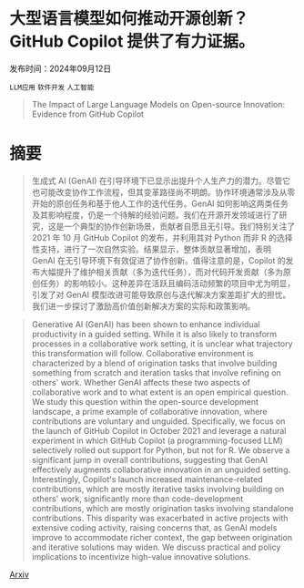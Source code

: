 # 大型语言模型如何推动开源创新？GitHub Copilot 提供了有力证据。

发布时间：2024年09月12日

`LLM应用` `软件开发` `人工智能`

> The Impact of Large Language Models on Open-source Innovation: Evidence from GitHub Copilot

# 摘要

> 生成式 AI (GenAI) 在引导环境下已显示出提升个人生产力的潜力。尽管它也可能改变协作工作流程，但其变革路径尚不明朗。协作环境通常涉及从零开始的原创任务和基于他人工作的迭代任务。GenAI 如何影响这两类任务及其影响程度，仍是一个待解的经验问题。我们在开源开发领域进行了研究，这是一个典型的协作创新场景，贡献者自愿且无引导。我们特别关注了 2021 年 10 月 GitHub Copilot 的发布，并利用其对 Python 而非 R 的选择性支持，进行了一次自然实验。结果显示，整体贡献显著增加，表明 GenAI 在无引导环境下有效促进了协作创新。值得注意的是，Copilot 的发布大幅提升了维护相关贡献（多为迭代任务），而对代码开发贡献（多为原创任务）的影响较小。这种差异在活跃且编码活动频繁的项目中尤为明显，引发了对 GenAI 模型改进可能导致原创与迭代解决方案差距扩大的担忧。我们进一步探讨了激励高价值创新解决方案的实际和政策影响。

> Generative AI (GenAI) has been shown to enhance individual productivity in a guided setting. While it is also likely to transform processes in a collaborative work setting, it is unclear what trajectory this transformation will follow. Collaborative environment is characterized by a blend of origination tasks that involve building something from scratch and iteration tasks that involve refining on others' work. Whether GenAI affects these two aspects of collaborative work and to what extent is an open empirical question. We study this question within the open-source development landscape, a prime example of collaborative innovation, where contributions are voluntary and unguided. Specifically, we focus on the launch of GitHub Copilot in October 2021 and leverage a natural experiment in which GitHub Copilot (a programming-focused LLM) selectively rolled out support for Python, but not for R. We observe a significant jump in overall contributions, suggesting that GenAI effectively augments collaborative innovation in an unguided setting. Interestingly, Copilot's launch increased maintenance-related contributions, which are mostly iterative tasks involving building on others' work, significantly more than code-development contributions, which are mostly origination tasks involving standalone contributions. This disparity was exacerbated in active projects with extensive coding activity, raising concerns that, as GenAI models improve to accommodate richer context, the gap between origination and iterative solutions may widen. We discuss practical and policy implications to incentivize high-value innovative solutions.

[Arxiv](https://arxiv.org/abs/2409.08379)